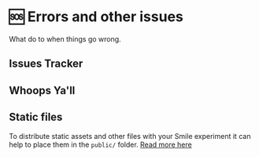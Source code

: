 # :sos: Errors and other issues

What do to when things go wrong.

## Issues Tracker

## Whoops Ya'll


## Static files

To distribute static assets and other files with your Smile experiment 
it can help to place them in the `public/` folder.  [Read more here](https://vitejs.dev/guide/assets.html)